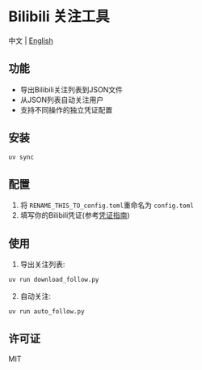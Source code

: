 # Bilibili 关注工具

中文 | [English](README_EN.md)

## 功能

- 导出Bilibili关注列表到JSON文件
- 从JSON列表自动关注用户
- 支持不同操作的独立凭证配置

## 安装

```bash
uv sync
```

## 配置

1. 将 `RENAME_THIS_TO_config.toml`重命名为 `config.toml`
2. 填写你的Bilibili凭证(参考[凭证指南](https://github.com/Nemo2011/bilibili-api/blob/master/docs/get_credential.md))

## 使用

1. 导出关注列表:

```bash
uv run download_follow.py
```

2. 自动关注:

```bash
uv run auto_follow.py
```

## 许可证

MIT
